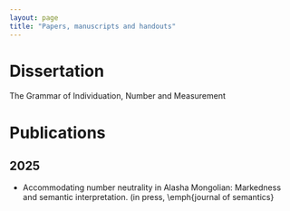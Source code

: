 ```yaml
---
layout: page
title: "Papers, manuscripts and handouts"
---
```


# Dissertation
The Grammar of Individuation, Number and Measurement

# Publications
## 2025

- Accommodating number neutrality in Alasha Mongolian: Markedness and semantic interpretation. 
(in press, \emph{journal of semantics}
